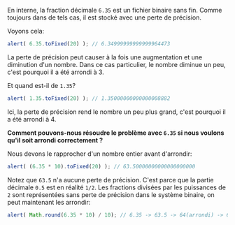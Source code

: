 En interne, la fraction décimale `6.35` est un fichier binaire sans fin. Comme toujours dans de tels cas, il est stocké avec une perte de précision.

Voyons cela:

```js run
alert( 6.35.toFixed(20) ); // 6.34999999999999964473
```

La perte de précision peut causer à la fois une augmentation et une diminution d'un nombre. Dans ce cas particulier, le nombre diminue un peu, c'est pourquoi il a été arrondi à 3.

Et quand est-il de `1.35`?

```js run
alert( 1.35.toFixed(20) ); // 1.35000000000000008882
```

Ici, la perte de précision rend le nombre un peu plus grand, c'est pourquoi il a été arrondi à 4.

**Comment pouvons-nous résoudre le problème avec `6.35` si nous voulons qu'il soit arrondi correctement ?**

Nous devons le rapprocher d'un nombre entier avant d'arrondir:

```js run
alert( (6.35 * 10).toFixed(20) ); // 63.50000000000000000000
```

Notez que `63.5` n'a aucune perte de précision. C'est parce que la partie décimale `0.5` est en réalité `1/2`. Les fractions divisées par les puissances de `2` sont représentées sans perte de précision dans le système binaire, on peut maintenant les arrondir:


```js run
alert( Math.round(6.35 * 10) / 10); // 6.35 -> 63.5 -> 64(arrondi) -> 6.4
```


